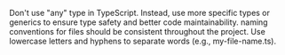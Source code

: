 Don't use "any" type in TypeScript. Instead, use more specific types or generics to ensure type safety and better code maintainability.
naming conventions for files should be consistent throughout the project. Use lowercase letters and hyphens to separate words (e.g., my-file-name.ts).
